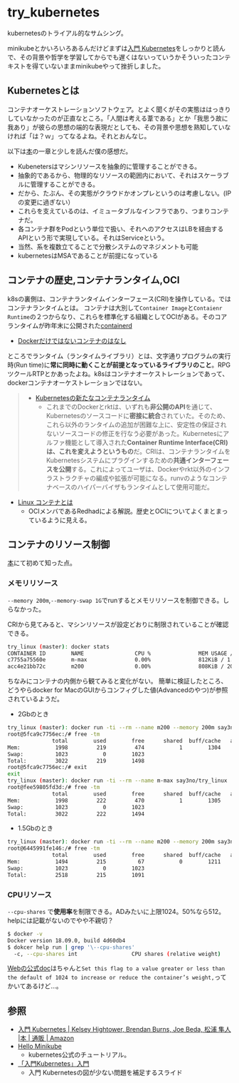 # try_kubernetes

kubernetesのトライアル的なサムシング。

minikubeとかいろいろあるんだけどまずは[入門 Kubernetes][1]をしっかりと読んで、その背景や哲学を学習してからでも遅くはないっていうかそういったコンテキストを得ていないままminikubeやって挫折しました。

## Kubernetesとは

コンテナオーケストレーションソフトウェア。とよく聞くがその実態ははっきりしていなかったのが正直なところ。「人間は考える葦である」とか「我思う故に我あり」が彼らの思想の端的な表現だとしても、その背景や思想を熟知していなければ「は？ｗ」ってなるよね。それとおんなじ。

以下は[本][1]の一章と少しを読んだ僕の感想だ。

- Kubenetersはマシンリソースを抽象的に管理することができる。
- 抽象的であるから、物理的なリソースの範囲内において、それはスケーラブルに管理することができる。
- だから、たぶん、その実態がクラウドかオンプレというのは考慮しない。(IPの変更に過ぎない）
- これらを支えているのは、イミュータブルなインフラであり、つまりコンテナだ。
- 各コンテナ群をPodという単位で扱い、それへのアクセスはLBを経由するAPIという形で実現している。それはServiceという。
- 当然、系を複数立てることで分散システムのマネジメントも可能
- kubernetesはMSAであることが前提になっている

## コンテナの歴史,コンテナランタイム,OCI

k8sの裏側は、コンテナランタイムインターフェース(CRI)を操作している。ではコンテナランタイムとは。
コンテナは大別して`Container Image`と`Contaienr Runtime`の２つからなり、これらを標準化する組織としてOCIがある。そのコアランタイムが昨年末に公開された[containerd](https://containerd.io)

- [Dockerだけではないコンテナのはなし][3]

ところでランタイム（ランタイムライブラリ）とは、文字通りプログラムの実行時(Run time)に**常に同時に動くことが前提となっているライブラリのこと**。RPGツクールRTPとかあったよね。k8sはコンテナオーケストレーションであって、dockerコンテナオーケストレーションではない。

> - [Kubernetesの新たなコンテナランタイム][4]
>   - これまでのDockerとrktは、いずれも**非公開のAPI**を通じて、Kubernetesのソースコードに**密接に統合**されていた。そのため、これら以外のランタイムの追加が困難な上に、安定性の保証されないソースコードの修正を行なう必要があった。Kubernetesにアルファ機能として導入された**Container Runtime Interface(CRI)は、これを変えようというもの**だ。CRIは、コンテナランタイムをKubernetesシステムにプラグインするための**共通インターフェースを公開**する。これによってユーザは、Dockerやrkt以外のインフラストラクチャの編成や拡張が可能になる。runvのようなコンテナベースのハイパーバイザもランタイムとして使用可能だ。

- [Linux コンテナとは][5]
  - OCIメンバであるRedhadによる解説。歴史とOCIについてよくまとまっているように見える。

## コンテナのリソース制御

[本][1]にて初めて知った点。

### メモリリソース

`--memory 200m`,`--memory-swap 1G`でrunするとメモリリソースを制御できる。しらなかった。

CRIから見てみると、マシンリソースが設定どおりに制限されていることが確認できる。

```sh
try_linux (master): docker stats
CONTAINER ID        NAME                CPU %               MEM USAGE / LIMIT   MEM %               NET I/O             BLOCK I/O           PIDS
c7755a75560e        m-max               0.00%               812KiB / 1.952GiB   0.04%               788B / 0B           0B / 0B             1
acc4e21bb72c        m200                0.00%               808KiB / 200MiB     0.39%               968B / 0B           0B / 0B             1
```

ちなみにコンテナの内側から観てみると変化がない。
簡単に検証したところ、どうやらdocker for MacのGUIからコンフィグした値(Advancedのやつ)が参照されているようだ。

- 2Gbのとき

```sh
try_linux (master): docker run -ti --rm --name m200 --memory 200m say3no/try_linux
root@5fca9c7756ec:/# free -tm
              total        used        free      shared  buff/cache   available
Mem:           1998         219         474           1        1304        1626
Swap:          1023           0        1023
Total:         3022         219        1498
root@5fca9c7756ec:/# exit
exit
try_linux (master): docker run -ti --rm --name m-max say3no/try_linux
root@fee59805fd3d:/# free -tm
              total        used        free      shared  buff/cache   available
Mem:           1998         222         470           1        1305        1622
Swap:          1023           0        1023
Total:         3022         222        1494
```

- 1.5Gbのとき

```sh
try_linux (master): docker run -ti --rm --name m200 --memory 200m say3no/try_linux
root@6445991fe146:/# free -tm
              total        used        free      shared  buff/cache   available
Mem:           1494         215          67           0        1211        1130
Swap:          1023           0        1023
Total:         2518         215        1091
```

### CPUリソース

`--cpu-shares` で**使用率**を制限できる。ADみたいに上限1024。50%なら512。helpには記載がないのでやや不親切？

```sh
$ docker -v
Docker version 18.09.0, build 4d60db4
$ dokcer help run | grep '\--cpu-shares'
  -c, --cpu-shares int                 CPU shares (relative weight)
```

[Webの公式doc](https://docs.docker.com/config/containers/resource_constraints/#configure-the-default-cfs-scheduler)はちゃんと`Set this flag to a value greater or less than the default of 1024 to increase or reduce the container’s weight,`ってかいてあるけど…。

## 参照

- [入門 Kubernetes | Kelsey Hightower, Brendan Burns, Joe Beda, 松浦 隼人 |本 | 通販 | Amazon][1]
- [Hello Minikube][2]
  - kubernetes公式のチュートリアル。
- [「入門Kubernetes」入門][6]
  - 入門 Kubernetesの図が少ない問題を補足するスライド

[1]: https://www.amazon.co.jp/入門-Kubernetes-Kelsey-Hightower/dp/4873118409/
[2]: https://kubernetes.io/docs/tutorials/hello-minikube/
[3]: https://www.slideshare.net/potix2_jp/docker-77560696
[4]: https://www.infoq.com/jp/news/2017/06/alternative-kubernetes-runtimes
[5]: https://www.redhat.com/ja/topics/containers/whats-a-linux-container 
[6]: https://speakerdeck.com/doublemarket/20180609-gcpug-hiroshima-number-4?slide=1

